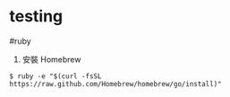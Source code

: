 # testing

#ruby

1. 安裝 Homebrew 
		
```$ ruby -e "$(curl -fsSL https://raw.github.com/Homebrew/homebrew/go/install)"```
		
 